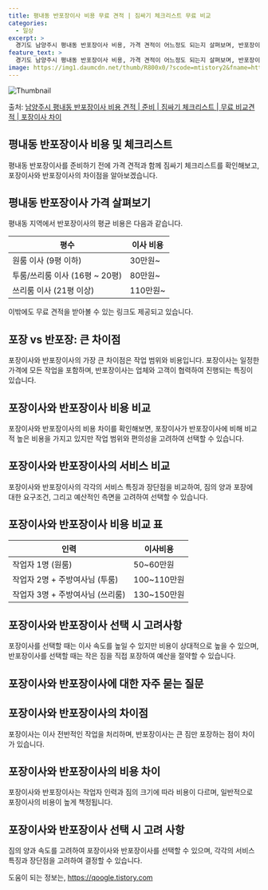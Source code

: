 ```yaml
---
title: 평내동 반포장이사 비용 무료 견적 | 짐싸기 체크리스트 무료 비교
categories:
  - 일상
excerpt: >
  경기도 남양주시 평내동 반포장이사 비용, 가격 견적이 어느정도 되는지 살펴보며, 반포장이사를 준비함에 있어 짐싸기 준비 체크리스트가 무엇인지 보겠습니다. 마지막으로 포장이사와 차이점을 통해 무료 비교견적으로 어떤 것이 더 합리적인 선택인지 공유 드립니다.남양주시 평내동 포장이사 견적 샘플 보기 👈 클릭남양주시 평내동 포장이사 가격 살펴보기 👈 클릭남양주시 평내동 반포장이사 평균 이사 비용평수남양주시 평내동 평균 이사 비용원룸 이사9평 이하 (1톤)30만원~투룸/쓰리룸 이사16평 ~ 20평 (2.5톤)80만원~쓰리룸 이사21평 (5톤) ~110만원~우리집 무료 이사견적 받기 👈 클릭포장 vs 반포장: 큰 차이점가장 큰 차이점은 작업 범위와 비용입니다. 포장이사는 일정한 가격에 모든 작업을 포함하며, ..
feature_text: >
  경기도 남양주시 평내동 반포장이사 비용, 가격 견적이 어느정도 되는지 살펴보며, 반포장이사를 준비함에 있어 짐싸기 준비 체크리스트가 무엇인지 보겠습니다. 마지막으로 포장이사와 차이점을 통해 무료 비교견적으로 어떤 것이 더 합리적인 선택인지 공유 드립니다.남양주시 평내동 포장이사 견적 샘플 보기 👈 클릭남양주시 평내동 포장이사 가격 살펴보기 👈 클릭남양주시 평내동 반포장이사 평균 이사 비용평수남양주시 평내동 평균 이사 비용원룸 이사9평 이하 (1톤)30만원~투룸/쓰리룸 이사16평 ~ 20평 (2.5톤)80만원~쓰리룸 이사21평 (5톤) ~110만원~우리집 무료 이사견적 받기 👈 클릭포장 vs 반포장: 큰 차이점가장 큰 차이점은 작업 범위와 비용입니다. 포장이사는 일정한 가격에 모든 작업을 포함하며, ..
image: https://img1.daumcdn.net/thumb/R800x0/?scode=mtistory2&fname=https%3A%2F%2Fblog.kakaocdn.net%2Fdn%2FD3sf1%2FbtsHb8a1zhR%2FK5l4HBegbeFXkm4G3dk7mK%2Fimg.webp
---
```


![Thumbnail](https://img1.daumcdn.net/thumb/R800x0/?scode=mtistory2&fname=https%3A%2F%2Fblog.kakaocdn.net%2Fdn%2FD3sf1%2FbtsHb8a1zhR%2FK5l4HBegbeFXkm4G3dk7mK%2Fimg.webp)

<p>출처: <a href="https://qoogle.tistory.com/9049" rel="dofollow">남양주시 평내동 반포장이사 비용 견적 | 준비 | 짐싸기 체크리스트 | 무료 비교견적 | 포장이사 차이</a> </p>

## 평내동 반포장이사 비용 및 체크리스트

평내동 반포장이사를 준비하기 전에 가격 견적과 함께 짐싸기 체크리스트를 확인해보고, 포장이사와 반포장이사의 차이점을 알아보겠습니다.

## 평내동 반포장이사 가격 살펴보기

평내동 지역에서 반포장이사의 평균 비용은 다음과 같습니다.

평수 | 이사 비용  
---|---  
원룸 이사 (9평 이하) | 30만원~  
투룸/쓰리룸 이사 (16평 ~ 20평) | 80만원~  
쓰리룸 이사 (21평 이상) | 110만원~  
  
이밖에도 무료 견적을 받아볼 수 있는 링크도 제공되고 있습니다.

## 포장 vs 반포장: 큰 차이점

포장이사와 반포장이사의 가장 큰 차이점은 작업 범위와 비용입니다. 포장이사는 일정한 가격에 모든 작업을 포함하며, 반포장이사는 업체와 고객이
협력하여 진행되는 특징이 있습니다.

## 포장이사와 반포장이사 비용 비교

포장이사와 반포장이사의 비용 차이를 확인해보면, 포장이사가 반포장이사에 비해 비교적 높은 비용을 가지고 있지만 작업 범위와 편의성을 고려하여
선택할 수 있습니다.

## 포장이사와 반포장이사의 서비스 비교

포장이사와 반포장이사의 각각의 서비스 특징과 장단점을 비교하여, 짐의 양과 포장에 대한 요구조건, 그리고 예산적인 측면을 고려하여 선택할 수
있습니다.

## 포장이사와 반포장이사 비용 비교 표

인력 | 이사비용  
---|---  
작업자 1명 (원룸) | 50~60만원  
작업자 2명 + 주방여사님 (투룸) | 100~110만원  
작업자 3명 + 주방여사님 (쓰리룸) | 130~150만원  
  
## 포장이사와 반포장이사 선택 시 고려사항

포장이사를 선택할 때는 이사 속도를 높일 수 있지만 비용이 상대적으로 높을 수 있으며, 반포장이사를 선택할 때는 작은 짐을 직접 포장하여
예산을 절약할 수 있습니다.

## 포장이사와 반포장이사에 대한 자주 묻는 질문

## 포장이사와 반포장이사의 차이점

포장이사는 이사 전반적인 작업을 처리하며, 반포장이사는 큰 짐만 포장하는 점이 차이가 있습니다.

## 포장이사와 반포장이사의 비용 차이

포장이사와 반포장이사는 작업자 인력과 짐의 크기에 따라 비용이 다르며, 일반적으로 포장이사의 비용이 높게 책정됩니다.

## 포장이사와 반포장이사 선택 시 고려 사항

짐의 양과 속도를 고려하여 포장이사와 반포장이사를 선택할 수 있으며, 각각의 서비스 특징과 장단점을 고려하여 결정할 수 있습니다.

 

도움이 되는 정보는, <a href="https://qoogle.tistory.com" rel="dofollow">https://qoogle.tistory.com</a>


